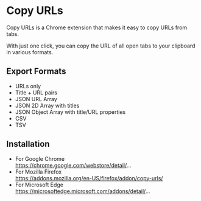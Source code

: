 # Copy URLs

Copy URLs is a Chrome extension that makes it easy to copy URLs from tabs.

With just one click, you can copy the URL of all open tabs to your clipboard in various formats.

## Export Formats

- URLs only
- Title + URL pairs
- JSON URL Array
- JSON 2D Array with titles
- JSON Object Array with title/URL properties
- CSV
- TSV

## Installation

- For Google Chrome  
https://chrome.google.com/webstore/detail/...
- For Mozilla Firefox  
https://addons.mozilla.org/en-US/firefox/addon/copy-urls/
- For Microsoft Edge  
https://microsoftedge.microsoft.com/addons/detail/...
